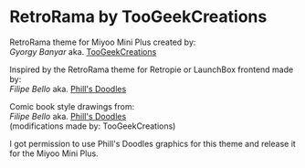 # RetroRama by TooGeekCreations

RetroRama theme for Miyoo Mini Plus created by:  
*Gyorgy Banyar* aka. [TooGeekCreations](https://www.facebook.com/profile.php?id=100063379200331)

Inspired by the RetroRama theme for Retropie or LaunchBox frontend made by:  
*Filipe Bello* aka. [Phill's Doodles](https://www.instagram.com/_phills_doodles_/)  

Comic book style drawings from:  
*Filipe Bello* aka. [Phill's Doodles](https://www.instagram.com/_phills_doodles_/)  
(modifications made by: TooGeekCreations)

I got permission to use Phill's Doodles graphics for this theme and release it for the Miyoo Mini Plus.
